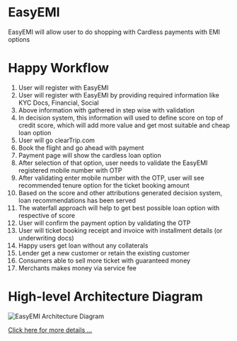 # EasyEMI
EasyEMI will allow user to do shopping with Cardless payments with EMI options

# Happy Workflow
1. User will register with EasyEMI
  1. User will register with EasyEMI by providing required information like KYC Docs, Financial, Social
  2. Above information with gathered in step wise with validation
  3. In decision system, this information will used to define score on top of credit score, which will add more value and get most suitable and cheap loan option 
2. User will go clearTrip.com
3. Book the flight and go ahead with payment
4. Payment page will show the cardless loan option
5. After selection of that option, user needs to validate the EasyEMI registered mobile number with OTP
6. After validating enter mobile number with the OTP, user will see recommended tenure option for the ticket booking amount
  1. Based on the score and other attributions generated decision system, loan recommendations has been served
  2. The waterfall approach will help to get best possible loan option with respective of score
7. User will confirm the payment option by validating the OTP
8. User will ticket booking receipt and invoice with installment details (or underwriting docs)  
9. Happy users get loan without any collaterals 
10. Lender get a new customer or retain the existing customer
11. Consumers able to sell more ticket with guaranteed money
12. Merchants makes money via service fee


# High-level Architecture Diagram
![EasyEMI Architecture Diagram](hhttps://github.com/bkvaiude/easyemi/blob/main/EasyEMI.jpgttp://url/to/img.png)


[Click here for more details ...](https://github.com/bkvaiude/easyemi/blob/main/Happy%20Workflow.docx "Download the full architecture!")

